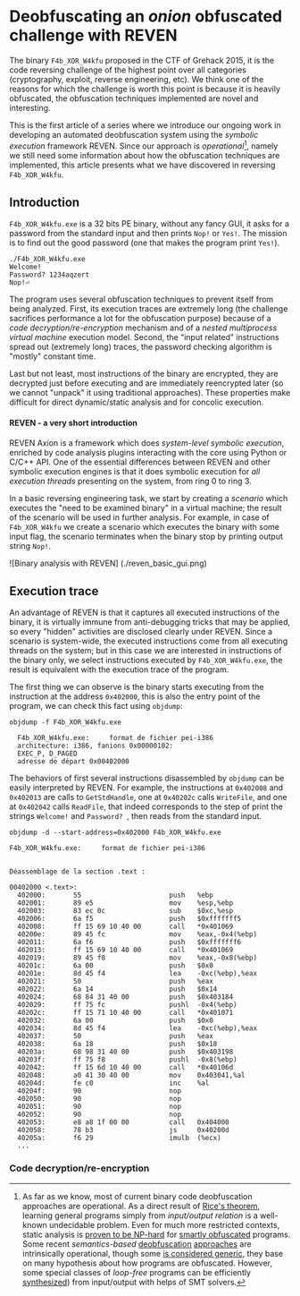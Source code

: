 # Deobfuscating an _onion_ obfuscated challenge with REVEN

  The binary `F4b_XOR_W4kfu` proposed in the CTF of Grehack 2015, it is the code reversing challenge of the highest point over all categories (cryptography, exploit, reverse engineering, etc). We think one of the reasons for which the challenge is worth this point is because it is heavily obfuscated, the obfuscation techniques implemented are novel and interesting.
  
  This is the first article of a series where we introduce our ongoing work in developing an automated deobfuscation system using the *symbolic execution* framework REVEN. Since our approach is *operational*[^fn1], namely we still need some information about how the obfuscation techniques are implemented, this article presents what we have discovered in reversing `F4b_XOR_W4kfu`.
  
## Introduction
  
  `F4b_XOR_W4kfu.exe` is a 32 bits PE binary, without any fancy GUI, it asks for a password from the standard input and then prints `Nop!` or `Yes!`. The mission is to find out the good password (one that makes the program print `Yes!`).
  
    ./F4b_XOR_W4kfu.exe 
    Welcome!
    Password? 1234aqzert
    Nop!⏎
  
  The program uses several obfuscation techniques to prevent itself from being analyzed. First, its execution traces are extremely long (the challenge sacrifices performance a lot for the obfuscation purpose) because of a *code decryption/re-encryption* mechanism and of a *nested multiprocess virtual machine* execution model. Second, the "input related" instructions spread out (extremely long) traces, the password checking algorithm is "mostly" constant time.
  
  Last but not least, most instructions of the binary are encrypted, they are decrypted just before executing and are immediately reencrypted later (so we cannot "unpack" it using traditional approaches). These properties make difficult for direct dynamic/static analysis and for concolic execution.
  
  [^fn1]: As far as we know, most of current binary code deobfuscation approaches are operational. As a direct result of [Rice's theorem](https://en.wikipedia.org/wiki/Rice%27s_theorem), learning general programs simply from *input/output relation* is a well-known undecidable problem. Even for much more restricted contexts, static analysis is [proven to be NP-hard](http://citeseerx.ist.psu.edu/viewdoc/summary?doi=10.1.1.35.2337) for [smartly obfuscated](https://www.cs.ucsb.edu/~chris/research/doc/acsac07_limits.pdf) programs. Some recent *semantics-based* [deobfuscation](http://static.usenix.org/event/woot09/tech/full_papers/rolles.pdf) [approaches](https://www.cs.arizona.edu/people/debray/Publications/ccs-unvirtualize.pdf) are intrinsically operational, though some [is considered  generic](https://www.cs.arizona.edu/people/debray/Publications/generic-deobf.pdf), they base on many hypothesis about how programs are obfuscated. However, some special classes of *loop-free* programs can be efficiently [synthesized](http://people.eecs.berkeley.edu/~sseshia/pubdir/synth-icse10.pdf)) from input/output with helps of SMT solvers.

#### REVEN - a very short introduction

  REVEN Axion is a framework which does *system-level symbolic execution*,  enriched by code analysis plugins interacting with the core using Python or C/C++ API. One of the essential differences between REVEN and other symbolic execution engines is that it does symbolic execution for *all execution threads* presenting on the system, from ring $0$ to ring $3$. 
  
  In a basic reversing engineering task, we start by creating a *scenario* which executes the "need to be examined binary" in a virtual machine; the result of the scenario will be used in further analysis. For example, in case of `F4b_XOR_W4kfu` we create a scenario which executes the binary with some input flag, the scenario terminates when the binary stop by printing output string `Nop!`.

  ![Binary analysis with REVEN]
  (./reven_basic_gui.png)
  
## Execution trace

  An advantage of REVEN is that it captures all executed instructions of the binary, it is virtually immune from anti-debugging tricks that may be applied, so every "hidden" activities are disclosed clearly under REVEN. Since a scenario is system-wide, the executed instructions come from all executing threads on the system;  but in this case we are interested in instructions of the binary only, we select instructions executed by `F4b_XOR_W4kfu.exe`, the result is equivalent with the execution trace of the program.
  
  The first thing we can observe is the binary starts executing from the instruction at the address `0x402000`, this is also the entry point of the program, we can check this fact using `objdump`:
  
    objdump -f F4b_XOR_W4kfu.exe 
    
      F4b_XOR_W4kfu.exe:     format de fichier pei-i386
      architecture: i386, fanions 0x00000102:
      EXEC_P, D_PAGED
      adresse de départ 0x00402000

  The behaviors of first several instructions disassembled by `objdump` can be easily interpreted by REVEN. For example, the instructions at `0x402008` and `0x402013` are calls to `GetStdHandle`, one at `0x40202c` calls `WriteFile`, and one at `0x402042` calls `ReadFile`, that indeed corresponds to the step of print the strings `Welcome!` and `Password? `, then reads from the standard input.

    objdump -d --start-address=0x402000 F4b_XOR_W4kfu.exe
    
    F4b_XOR_W4kfu.exe:     format de fichier pei-i386
    
    
    Déassemblage de la section .text :
    
    00402000 <.text>:
      402000:       55                      push   %ebp
      402001:       89 e5                   mov    %esp,%ebp
      402003:       83 ec 0c                sub    $0xc,%esp
      402006:       6a f5                   push   $0xfffffff5
      402008:       ff 15 69 10 40 00       call   *0x401069
      40200e:       89 45 fc                mov    %eax,-0x4(%ebp)
      402011:       6a f6                   push   $0xfffffff6
      402013:       ff 15 69 10 40 00       call   *0x401069
      402019:       89 45 f8                mov    %eax,-0x8(%ebp)
      40201c:       6a 00                   push   $0x0
      40201e:       8d 45 f4                lea    -0xc(%ebp),%eax
      402021:       50                      push   %eax
      402022:       6a 14                   push   $0x14
      402024:       68 84 31 40 00          push   $0x403184
      402029:       ff 75 fc                pushl  -0x4(%ebp)
      40202c:       ff 15 71 10 40 00       call   *0x401071
      402032:       6a 00                   push   $0x0
      402034:       8d 45 f4                lea    -0xc(%ebp),%eax
      402037:       50                      push   %eax
      402038:       6a 18                   push   $0x18
      40203a:       68 98 31 40 00          push   $0x403198
      40203f:       ff 75 f8                pushl  -0x8(%ebp)
      402042:       ff 15 6d 10 40 00       call   *0x40106d
      402048:       a0 41 30 40 00          mov    0x403041,%al
      40204d:       fe c0                   inc    %al
      40204f:       90                      nop
      402050:       90                      nop
      402051:       90                      nop
      402052:       90                      nop
      402053:       e8 a8 1f 00 00          call   0x404000
      402058:       78 b3                   js     0x40200d
      40205a:       f6 29                   imulb  (%ecx)
      ...

### Code decryption/re-encryption
  
